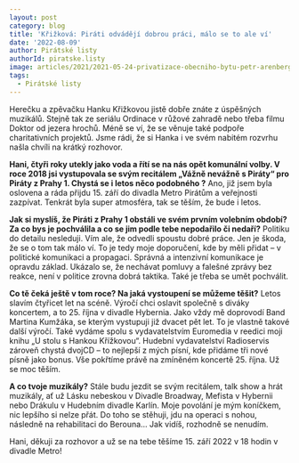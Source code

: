```yaml
---
layout: post
category: blog
title: 'Křižková: Piráti odvádějí dobrou práci, málo se to ale ví'
date: '2022-08-09'
author: Pirátské listy
authorId: piratske.listy
image: articles/2021/2021-05-24-privatizace-obecniho-bytu-petr-arenberger.jpg
tags:
  - Pirátské listy
---
```


Herečku a zpěvačku Hanku Křižkovou jistě dobře znáte z úspěšných muzikálů. Stejně tak ze seriálu Ordinace v růžové zahradě nebo třeba filmu Doktor od jezera hrochů. Méně se ví, že se věnuje také podpoře charitativních projektů. Jsme rádi, že si Hanka i ve svém nabitém rozvrhu našla chvíli na krátký rozhovor.

**Hani, čtyři roky utekly jako voda a řítí se na nás opět komunální volby. V roce 2018 jsi vystupovala se svým recitálem „Vážně nevážně s Piráty“ pro Piráty z Prahy 1. Chystá se i letos něco podobného ?** 
Ano, již jsem byla oslovena a ráda přijdu 15. září do divadla Metro Pirátům a veřejnosti zazpívat. Tenkrát byla super atmosféra, tak se těším, že bude i letos. 

**Jak si myslíš, že Piráti z Prahy 1 obstáli ve svém prvním volebním období? Za co bys je pochválila a co se jim podle tebe nepodařilo či nedaří?** 
Politiku do detailu nesleduji. Vím ale, že odvedli spoustu dobré práce. Jen je škoda, že se o tom tak málo ví. To je tedy moje doporučení, kde by měli přidat – v politické komunikaci a propagaci. Správná a intenzivní komunikace je opravdu základ. Ukázalo se, že nechávat pomluvy a falešné zprávy bez reakce, není v politice zrovna dobrá taktika. Také je třeba se umět pochválit. 

**Co tě čeká ještě v tom roce? Na jaká vystoupení se můžeme těšit?** 
Letos slavím čtyřicet let na scéně. Výročí chci oslavit společně s diváky koncertem, a to 25. října v divadle Hybernia. Jako vždy mě doprovodí Band Martina Kumžáka, se kterým vystupuji již dvacet pět let. To je vlastně takové další výročí. Také vydáme spolu s vydavatelstvím Euromedia v reedici moji knihu „U stolu s Hankou Křížkovou“. Hudební vydavatelství Radioservis zároveň chystá dvojCD – to nejlepší z mých písní, kde přidáme tři nové písně jako bonus. Vše pokřtíme právě na zmíněném koncertě 25. října. Už se moc těším. 

**A co tvoje muzikály?** 
Stále budu jezdit se svým recitálem, talk show a hrát muzikály, ať už Lásku nebeskou v Divadle Broadway, Mefista v Hybernii nebo Drákulu v Hudebním divadle Karlín. Moje povolání je mým koníčkem, nic lepšího si nelze přát. Do toho se stěhuji, jdu na operaci s nohou, následně na rehabilitaci do Berouna… Jak vidíš, rozhodně se nenudím. 

Hani, děkuji za rozhovor a už se na tebe těšíme 15. září 2022 v 18 hodin v divadle Metro!
